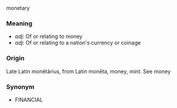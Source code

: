 monetary
### Meaning
+ _adj_: Of or relating to money
+ _adj_: Of or relating to a nation's currency or coinage

### Origin

Late Latin monētārius, from Latin monēta, money, mint. See money

### Synonym

+ FINANCIAL


